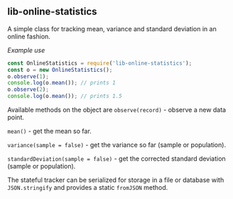 lib-online-statistics
---------------------

A simple class for tracking mean, variance and standard deviation in an online fashion.

*Example use*
```js
const OnlineStatistics = require('lib-online-statistics');
const o = new OnlineStatistics();
o.observe(1);
console.log(o.mean()); // prints 1
o.observe(2);
console.log(o.mean()); // prints 1.5
```

Available methods on the object are
`observe(record)` - observe a new data point.

`mean()` - get the mean so far.

`variance(sample = false)` - get the variance so far (sample or population).

`standardDeviation(sample = false)` - get the corrected standard deviation (sample or population).

The stateful tracker can be serialized for storage in a file or database with `JSON.stringify` and provides a static `fromJSON` method.
